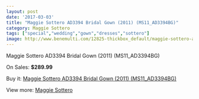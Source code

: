 ```yaml
---
layout: post
date: '2017-03-03'
title: "Maggie Sottero AD3394 Bridal Gown (2011) (MS11_AD3394BG)"
category: Maggie Sottero
tags: ["special","wedding","gown","dresses","sottero"]
image: http://www.benemulti.com/12825-thickbox_default/maggie-sottero-ad3394-bridal-gown-2011-ms11ad3394bg.jpg
---
```

Maggie Sottero AD3394 Bridal Gown (2011) (MS11_AD3394BG)

On Sales: **$289.99**
<a href="https://www.benemulti.com/en/maggie-sottero/4799-maggie-sottero-ad3394-bridal-gown-2011-ms11ad3394bg.html"><amp-img layout="responsive" width="600" height="600" src="//www.benemulti.com/12825-thickbox_default/maggie-sottero-ad3394-bridal-gown-2011-ms11ad3394bg.jpg" alt="Maggie Sottero AD3394 Bridal Gown (2011) (MS11_AD3394BG) 0" /></a>
<a href="https://www.benemulti.com/en/maggie-sottero/4799-maggie-sottero-ad3394-bridal-gown-2011-ms11ad3394bg.html"><amp-img layout="responsive" width="600" height="600" src="//www.benemulti.com/12826-thickbox_default/maggie-sottero-ad3394-bridal-gown-2011-ms11ad3394bg.jpg" alt="Maggie Sottero AD3394 Bridal Gown (2011) (MS11_AD3394BG) 1" /></a>

Buy it: [Maggie Sottero AD3394 Bridal Gown (2011) (MS11_AD3394BG)](https://www.benemulti.com/en/maggie-sottero/4799-maggie-sottero-ad3394-bridal-gown-2011-ms11ad3394bg.html "Maggie Sottero AD3394 Bridal Gown (2011) (MS11_AD3394BG)")

View more: [Maggie Sottero](https://www.benemulti.com/en/41-maggie-sottero "Maggie Sottero")